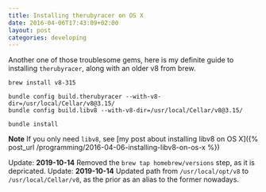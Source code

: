```yaml
---
title: Installing therubyracer on OS X
date: 2016-04-06T17:43:09+02:00
layout: post
categories: developing
---
```



Another one of those troublesome gems, here is my definite guide to installing `therubyracer`, along with an older v8 from brew.

    brew install v8-315

    bundle config build.therubyracer --with-v8-dir=/usr/local/Cellar/v8@3.15/
    bundle config build.libv8 --with-v8-dir=/usr/local/Cellar/v8@3.15/

    bundle install

**Note** If you only need `libv8`, see [my post about installing libv8 on OS X]({% post_url /programming/2016-04-06-installing-libv8-on-os-x %})

Update: **2019-10-14** Removed the `brew tap homebrew/versions` step, as it is depricated.
Update: **2019-10-14** Updated path from `/usr/local/opt/v8` to `/usr/local/Cellar/v8`, as the prior as an alias to the former nowadays.
